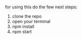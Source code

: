 for using this do the few next steps:
1. clone the repo
2. open your terminal
3. npm install
4. npm start